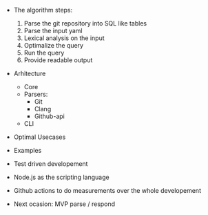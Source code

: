 - The algorithm steps:
    1. Parse the git repository into SQL like tables
    2. Parse the input yaml
    3. Lexical analysis on the input
    4. Optimalize the query
    5. Run the query
    6. Provide readable output

- Arhitecture
    - Core
    - Parsers:
        - Git
        - Clang
        - Github-api
    - CLI

- Optimal Usecases

- Examples
- Test driven developement

- Node.js as the scripting language

- Github actions to do measurements over the whole developement

- Next ocasion: MVP parse / respond
